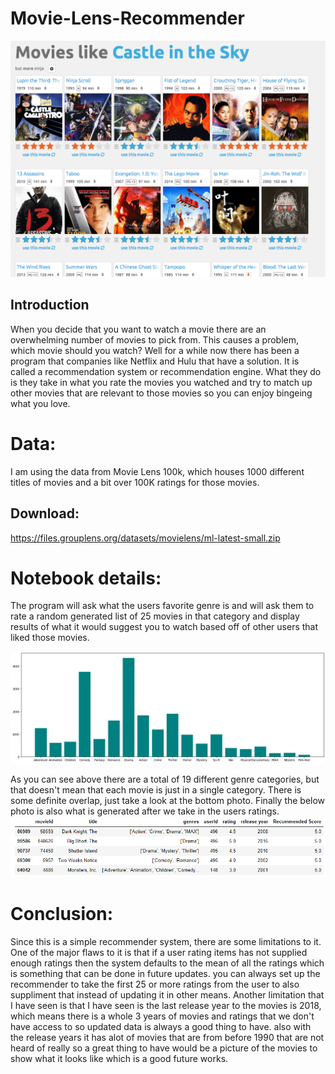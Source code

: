 # Movie-Lens-Recommender
![alt text](Pictures/movie-details-similar.png)
## Introduction
When you decide that you want to watch a movie there are an overwhelming number of movies to pick from. This causes a problem, which movie should you watch? Well for a while now there has been a program that companies like Netflix and Hulu that have a solution. It is called a recommendation system or recommendation engine. What they do is they take in what you rate the movies you watched and try to match up other movies that are relevant to those movies so you can enjoy bingeing what you love.

# Data:
I am using the data from Movie Lens 100k, which houses 1000 different titles of movies and a bit over 100K ratings for those movies.
## Download:
https://files.grouplens.org/datasets/movielens/ml-latest-small.zip

# Notebook details:
The program will ask what the users favorite genre is and will ask them to rate a random generated list of 25 movies in that category and display results of what it would suggest you to watch based off of other users that liked those movies.

![genres](Pictures/Genres.png)

As you can see above there are a total of 19 different genre categories, but that doesn't mean that each movie is just in a single category. There is some definite overlap, just take a look at the bottom photo. Finally the below photo is also what is generated after we take in the users ratings.
![alt text](Pictures/Peer-peer.PNG)

# Conclusion:
Since this is a simple recommender system, there are some limitations to it. One of the major flaws to it is that if a user rating items has not supplied enough ratings then the system defaults to the mean of all the ratings which is something that can be done in future updates. you can always set up the recommender to take the first 25 or more ratings from the user to also suppliment that instead of updating it in other means. Another limitation that I have seen is that I have seen is the last release year to the movies is 2018, which means there is a whole 3 years of movies and ratings that we don't have access to so updated data is always a good thing to have. also with the release years it has alot of movies that are from before 1990 that are not heard of really so a great thing to have would be a picture of the movies to show what it looks like which is a good future works.
